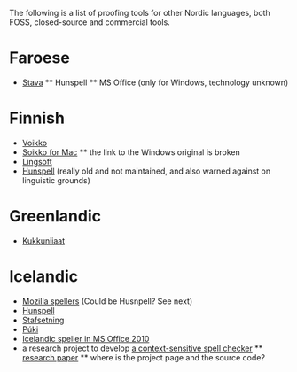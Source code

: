 The following is a list of proofing tools for other Nordic languages, both FOSS, closed-source and commercial tools.


# Faroese


* [Stava](http://www.stava.fo/)
** Hunspell
** MS Office (only for Windows, technology unknown)


# Finnish


* [Voikko](http://voikko.sourceforge.net)
* [Soikko for Mac](http://www.cs.helsinki.fi/u/oarasane/soikko/)
** the link to the Windows original is broken
* [Lingsoft](http://www.lingsoft.fi/spelling)
* [Hunspell](http://wiki.openoffice.org/wiki/Dictionaries#Finnish_.28Finland.29)
  (really old and not maintained, and also warned against on linguistic grounds)


# Greenlandic


* [Kukkuniiaat](http://www.oqaasileriffik.gl/da/ressourcer/stavekontrol)


# Icelandic


* [Mozilla spellers](https://addons.mozilla.org/en-US/firefox/addon/icelandic-dictionary/)
  (Could be Husnpell? See next)
* [Hunspell](http://extensions.libreoffice.org/extension-center/hunspell-is-the-icelandic-spelling-dictionary-project)
* [Stafsetning](http://www.stafsetning.is/2010/)
* [Púki](http://www.frisk.is/puki-ritvilluvorn/)
* [Icelandic speller in MS Office 2010](http://blogs.technet.com/b/office_language_interface_pack/archive/2011/02/08/the-icelandic-office-2010-language-interface-pack-goes-live.aspx)
* a research project to develop
 [a context-sensitive spell checker](https://notendur.hi.is/~eirikur/samhengi_en.htm)
** [research paper](http://dspace.utlib.ee/dspace/bitstream/10062/9776/1/paper70.pdf)
** where is the project page and the source code?
